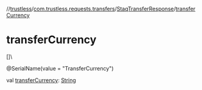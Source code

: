 //[trustless](../../../index.md)/[com.trustless.requests.transfers](../index.md)/[StaqTransferResponse](index.md)/[transferCurrency](transfer-currency.md)

# transferCurrency

[]\

@SerialName(value = &quot;TransferCurrency&quot;)

val [transferCurrency](transfer-currency.md): [String](https://kotlinlang.org/api/latest/jvm/stdlib/kotlin/-string/index.html)
